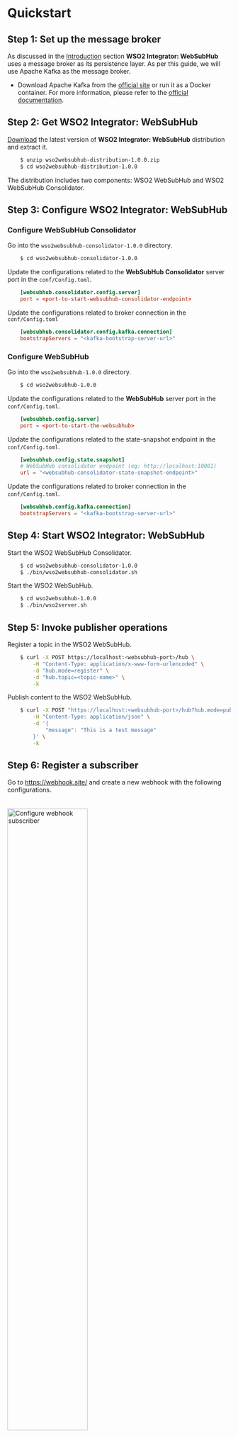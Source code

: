 # Quickstart

## Step 1: Set up the message broker

As discussed in the [Introduction](introduction.md) section **WSO2 Integrator: WebSubHub** uses a message broker as its persistence layer. As per this guide, we will use Apache Kafka as the message broker.

* Download Apache Kafka from the <a href = "https://kafka.apache.org/downloads">official site</a> or run it as a Docker container. For more information, please refer to the <a href = "https://kafka.apache.org/quickstart">official documentation</a>.

## Step 2: Get WSO2 Integrator: WebSubHub

<a href = "https://github.com/wso2/product-integrator-websubhub/releases">Download</a> the latest version of **WSO2 Integrator: WebSubHub** distribution and extract it.

```sh
    $ unzip wso2websubhub-distribution-1.0.0.zip
    $ cd wso2websubhub-distribution-1.0.0
```

The distribution includes two components: WSO2 WebSubHub and WSO2 WebSubHub Consolidator.

## Step 3: Configure WSO2 Integrator: WebSubHub

### Configure WebSubHub Consolidator

Go into the `wso2websubhub-consolidator-1.0.0` directory.

```sh
    $ cd wso2websubhub-consolidator-1.0.0
```

Update the configurations related to the **WebSubHub Consolidator** server port in the `conf/Config.toml`.

```toml
    [websubhub.consolidator.config.server]
    port = <port-to-start-websubhub-consolidator-endpoint>
```

Update the configurations related to broker connection in the `conf/Config.toml`

```toml
    [websubhub.consolidator.config.kafka.connection]
    bootstrapServers = "<kafka-bootstrap-server-url>"
```

### Configure WebSubHub

Go into the `wso2websubhub-1.0.0` directory.

```sh
    $ cd wso2websubhub-1.0.0
```

Update the configurations related to the **WebSubHub** server port in the `conf/Config.toml`.

```toml
    [websubhub.config.server]
    port = <port-to-start-the-websubhub>
```

Update the configurations related to the state-snapshot endpoint in the `conf/Config.toml`.

```toml
    [websubhub.config.state.snapshot]
    # WebSubHub consolidator endpoint (eg: http://localhost:10001)
    url = "<websubhub-consolidator-state-snapshot-endpoint>"
```

Update the configurations related to broker connection in the `conf/Config.toml`.

```toml
    [websubhub.config.kafka.connection]
    bootstrapServers = "<kafka-bootstrap-server-url>"
```

## Step 4: Start WSO2 Integrator: WebSubHub

Start the WSO2 WebSubHub Consolidator.

```sh
    $ cd wso2websubhub-consolidator-1.0.0
    $ ./bin/wso2websubhub-consolidator.sh
```

Start the WSO2 WebSubHub.

```sh
    $ cd wso2websubhub-1.0.0
    $ ./bin/wso2server.sh
```

## Step 5: Invoke publisher operations

Register a topic in the WSO2 WebSubHub.

```sh
    $ curl -X POST https://localhost:<websubhub-port>/hub \
        -H "Content-Type: application/x-www-form-urlencoded" \
        -d "hub.mode=register" \
        -d "hub.topic=<topic-name>" \
        -k
```

Publish content to the WSO2 WebSubHub.

```sh
    $ curl -X POST "https://localhost:<websubhub-port>/hub?hub.mode=publish&hub.topic=<topic-name>" \
        -H "Content-Type: application/json" \
        -d '{
            "message": "This is a test message"
        }' \
        -k
```

## Step 6: Register a subscriber

Go to <a href = "https://webhook.site/">https://webhook.site/</a> and create a new webhook with the following configurations.

<a href="{{base_path}}/assets/img/get-started/quickstart/webhook-subscriber-configure.png"><img src="{{base_path}}/assets/img/get-started/quickstart/webhook-subscriber-configure.png" alt="Configure webhook subscriber" width="60%" style="padding-top: 20px" ></a>

Copy the unique URL.

<a href="{{base_path}}/assets/img/get-started/quickstart/webhook-subscriber-url.png"><img src="{{base_path}}/assets/img/get-started/quickstart/webhook-subscriber-url.png" alt="Copy unique URL" width="60%" style="padding-top: 20px" ></a>

URL-encode the copied unique URL and refer to it as **encoded-callback-url**.

Initiate the subscription call using the following cURL.

```sh
    $ curl -X POST "https://localhost:<websubhub-port>/hub" \
        -H "Content-Type: application/x-www-form-urlencoded" \
        -d "hub.topic=<topic-name>" \
        -d "hub.callback=<encoded-callback-url>" \
        -d "hub.mode=subscribe" \
        -d "hub.secret=<subscriber-secret>" \
        -d "hub.lease_seconds=50000000" \
        -k
```

Publish the content to the relevant topic in WSO2 WebSubHub, and you can view the delivered content in the configured webhook endpoint.

<a href="{{base_path}}/assets/img/get-started/quickstart/webhook-subscriber-content-delivery.png"><img src="{{base_path}}/assets/img/get-started/quickstart/webhook-subscriber-content-delivery.png" alt="Copy unique URL" width="60%" style="padding-top: 20px" ></a>

## Congratulations

You have successfully completed **WSO2 Integrator: WebSubHub** quickstart. 

To learn more about it, we suggest following the next steps:

* Go through the Configurations section for more details on Apache Kafka related settings of the **WSO2 Integrator: WebSubHub**.
